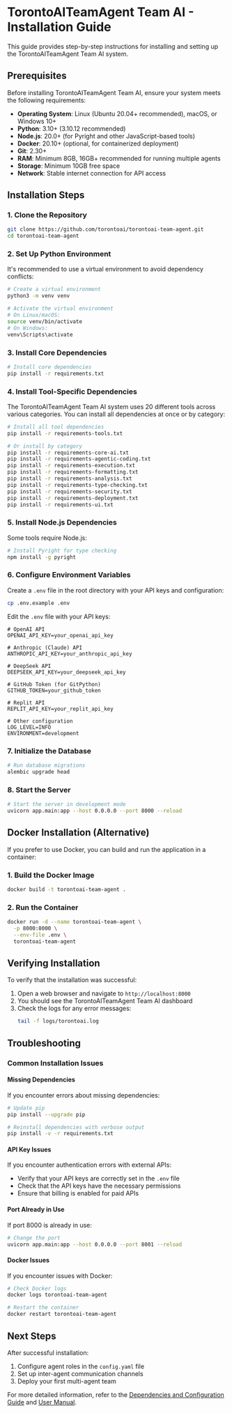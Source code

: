 # TorontoAITeamAgent Team AI - Installation Guide

This guide provides step-by-step instructions for installing and setting up the TorontoAITeamAgent Team AI system.

## Prerequisites

Before installing TorontoAITeamAgent Team AI, ensure your system meets the following requirements:

- **Operating System**: Linux (Ubuntu 20.04+ recommended), macOS, or Windows 10+
- **Python**: 3.10+ (3.10.12 recommended)
- **Node.js**: 20.0+ (for Pyright and other JavaScript-based tools)
- **Docker**: 20.10+ (optional, for containerized deployment)
- **Git**: 2.30+
- **RAM**: Minimum 8GB, 16GB+ recommended for running multiple agents
- **Storage**: Minimum 10GB free space
- **Network**: Stable internet connection for API access

## Installation Steps

### 1. Clone the Repository

```bash
git clone https://github.com/torontoai/torontoai-team-agent.git
cd torontoai-team-agent
```

### 2. Set Up Python Environment

It's recommended to use a virtual environment to avoid dependency conflicts:

```bash
# Create a virtual environment
python3 -m venv venv

# Activate the virtual environment
# On Linux/macOS:
source venv/bin/activate
# On Windows:
venv\Scripts\activate
```

### 3. Install Core Dependencies

```bash
# Install core dependencies
pip install -r requirements.txt
```

### 4. Install Tool-Specific Dependencies

The TorontoAITeamAgent Team AI system uses 20 different tools across various categories. You can install all dependencies at once or by category:

```bash
# Install all tool dependencies
pip install -r requirements-tools.txt

# Or install by category
pip install -r requirements-core-ai.txt
pip install -r requirements-agentic-coding.txt
pip install -r requirements-execution.txt
pip install -r requirements-formatting.txt
pip install -r requirements-analysis.txt
pip install -r requirements-type-checking.txt
pip install -r requirements-security.txt
pip install -r requirements-deployment.txt
pip install -r requirements-ui.txt
```

### 5. Install Node.js Dependencies

Some tools require Node.js:

```bash
# Install Pyright for type checking
npm install -g pyright
```

### 6. Configure Environment Variables

Create a `.env` file in the root directory with your API keys and configuration:

```bash
cp .env.example .env
```

Edit the `.env` file with your API keys:

```env
# OpenAI API
OPENAI_API_KEY=your_openai_api_key

# Anthropic (Claude) API
ANTHROPIC_API_KEY=your_anthropic_api_key

# DeepSeek API
DEEPSEEK_API_KEY=your_deepseek_api_key

# GitHub Token (for GitPython)
GITHUB_TOKEN=your_github_token

# Replit API
REPLIT_API_KEY=your_replit_api_key

# Other configuration
LOG_LEVEL=INFO
ENVIRONMENT=development
```

### 7. Initialize the Database

```bash
# Run database migrations
alembic upgrade head
```

### 8. Start the Server

```bash
# Start the server in development mode
uvicorn app.main:app --host 0.0.0.0 --port 8000 --reload
```

## Docker Installation (Alternative)

If you prefer to use Docker, you can build and run the application in a container:

### 1. Build the Docker Image

```bash
docker build -t torontoai-team-agent .
```

### 2. Run the Container

```bash
docker run -d --name torontoai-team-agent \
  -p 8000:8000 \
  --env-file .env \
  torontoai-team-agent
```

## Verifying Installation

To verify that the installation was successful:

1. Open a web browser and navigate to `http://localhost:8000`
2. You should see the TorontoAITeamAgent Team AI dashboard
3. Check the logs for any error messages:
   ```bash
   tail -f logs/torontoai.log
   ```

## Troubleshooting

### Common Installation Issues

#### Missing Dependencies

If you encounter errors about missing dependencies:

```bash
# Update pip
pip install --upgrade pip

# Reinstall dependencies with verbose output
pip install -v -r requirements.txt
```

#### API Key Issues

If you encounter authentication errors with external APIs:
- Verify that your API keys are correctly set in the `.env` file
- Check that the API keys have the necessary permissions
- Ensure that billing is enabled for paid APIs

#### Port Already in Use

If port 8000 is already in use:

```bash
# Change the port
uvicorn app.main:app --host 0.0.0.0 --port 8001 --reload
```

#### Docker Issues

If you encounter issues with Docker:

```bash
# Check Docker logs
docker logs torontoai-team-agent

# Restart the container
docker restart torontoai-team-agent
```

## Next Steps

After successful installation:

1. Configure agent roles in the `config.yaml` file
2. Set up inter-agent communication channels
3. Deploy your first multi-agent team

For more detailed information, refer to the [Dependencies and Configuration Guide](dependencies_and_configuration.md) and [User Manual](user_manual.md).
